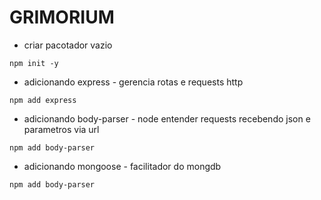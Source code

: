 # GRIMORIUM

* criar pacotador vazio
```
npm init -y
```

* adicionando express - gerencia rotas e requests http 
```
npm add express
```

* adicionando body-parser - node entender requests recebendo json e parametros via url
```
npm add body-parser
```

* adicionando mongoose - facilitador do mongdb
```
npm add body-parser
```
